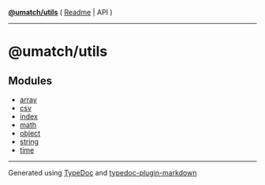 [**@umatch/utils**](../README.md) ( [Readme](../README.md) \| API )

---

# @umatch/utils

## Modules

- [array](array/README.md)
- [csv](csv/README.md)
- [index](index/README.md)
- [math](math/README.md)
- [object](object/README.md)
- [string](string/README.md)
- [time](time/README.md)

---

Generated using [TypeDoc](https://typedoc.org/) and [typedoc-plugin-markdown](https://www.npmjs.com/package/typedoc-plugin-markdown)
